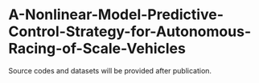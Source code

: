 # A-Nonlinear-Model-Predictive-Control-Strategy-for-Autonomous-Racing-of-Scale-Vehicles

Source codes and datasets will be provided after publication.
